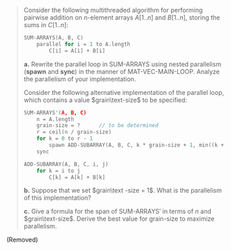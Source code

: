 > Consider the following multithreaded algorithm for performing pairwise addition on $n$-element arrays $A[1..n]$ and $B[1..n]$, storing the sums in $C[1..n]$:
>
> ```cpp
> SUM-ARRAYS(A, B, C)
>     parallel for i = 1 to A.length
>         C[i] = A[i] + B[i]
> ```
>
> **a.** Rewrite the parallel loop in $\text{SUM-ARRAYS}$ using nested parallelism (**spawn** and **sync**) in the manner of $\text{MAT-VEC-MAIN-LOOP}$. Analyze the parallelism of your implementation.
>
> Consider the following alternative implementation of the parallel loop, which contains a value $grain\text-size$ to be specified:
>
> ```cpp
> SUM-ARRAYS'(A, B, C)
>     n = A.length
>     grain-size = ?      // to be determined
>     r = ceil(n / grain-size)
>     for k = 0 to r - 1
>         spawn ADD-SUBARRAY(A, B, C, k * grain-size + 1, min((k + 1) * grain-size, n))
>     sync
> ```
>
> ```cpp
> ADD-SUBARRAY(A, B, C, i, j)
>     for k = i to j
>         C[k] = A[k] + B[k]
> ```
>
> **b.** Suppose that we set $grain\text -size = 1$. What is the parallelism of this implementation?
>
> **c.** Give a formula for the span of $\text{SUM-ARRAYS}'$ in terms of $n$ and $grain\text-size$. Derive the best value for grain-size to maximize parallelism.

(Removed)
